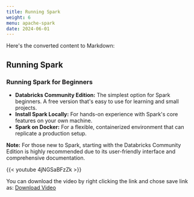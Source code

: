 ```yaml
---
title: Running Spark
weight: 6
menu: apache-spark
date: 2024-06-01
---
```


Here's the converted content to Markdown:

## Running Spark

### Running Spark for Beginners

- **Databricks Community Edition:** The simplest option for Spark beginners. A free version that's easy to use for learning and small projects.
- **Install Spark Locally:** For hands-on experience with Spark's core features on your own machine.
- **Spark on Docker:** For a flexible, containerized environment that can replicate a production setup.

**Note:** For those new to Spark, starting with the Databricks Community Edition is highly recommended due to its user-friendly interface and comprehensive documentation.

{{< youtube 4jNGSaBFzZk >}}

You can download the video by right clicking the link and chose save link as: [Download Video](https://garage-education.s3.amazonaws.com/spark-course/Ch.04-06-Running-Spark.mp4)
